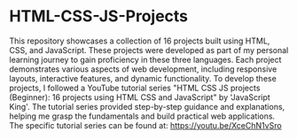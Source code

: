 # HTML-CSS-JS-Projects
This repository showcases a collection of 16 projects built using HTML, CSS, and JavaScript. These projects were developed as part of my personal learning journey to gain proficiency in these three languages. Each project demonstrates various aspects of web development, including responsive layouts, interactive features, and dynamic functionality. To develop these projects, I followed a YouTube tutorial series "HTML CSS JS projects (Beginner): 16 projects using HTML CSS and JavaScript" by 'JavaScript King'. The tutorial series provided step-by-step guidance and explanations, helping me grasp the fundamentals and build practical web applications. The specific tutorial series can be found at: https://youtu.be/XceChN1vSro
